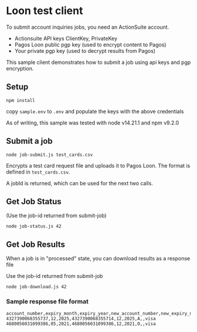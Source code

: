 # Loon test client

To submit account inquiries jobs, you need an ActionSuite account.

* Actionsuite API keys ClientKey, PrivateKey
* Pagos Loon public pgp key (used to encrypt content to Pagos)
* Your private pgp key (used to decrypt results from Pagos)

This sample client demonstrates how to submit a job using api keys and pgp encryption.

## Setup

    npm install

copy `sample.env` to `.env` and populate the keys with the above credentials

As of writing, this sample was tested with node v14.21.1 and npm v9.2.0

## Submit a job

    node job-submit.js test_cards.csv

Encrypts a test card request file and uploads it to Pagos Loon. The format is defined in `test_cards.csv`.

A jobId is returned, which can be used for the next two calls.

## Get Job Status

(Use the job-id returned from submit-job)

    node job-status.js 42

## Get Job Results

When a job is in "processed" state, you can download results as a response file

Use the job-id returned from submit-job

    node job-download.js 42

### Sample response file format

```csv
account_number,expiry_month,expiry_year,new_account_number,new_expiry_month,new_expiry_year,response_indicator,reason_identifier,network
4327390068355737,12,2025,4327390068355714,12,2025,A,,visa
4680056031099386,05,2021,4680056031099386,12,2021,O,,visa
```

